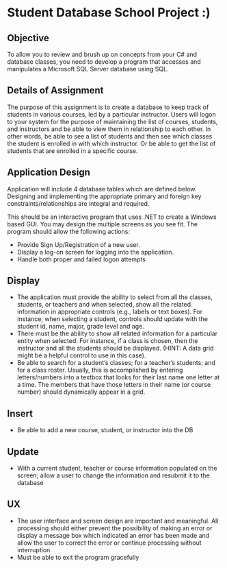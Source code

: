 # Student Database School Project :)

## Objective
To allow you to review and brush up on concepts from your C# and database classes, you need to develop a program that accesses and manipulates a Microsoft SQL Server database using SQL.

## Details of Assignment
The purpose of this assignment is to create a database to keep track of students in various courses, led by a particular instructor.  Users will logon to your system for the purpose of maintaining the list of courses, students, and instructors and be able to view them in relationship to each other.  In other words, be able to see a list of students and then see which classes the student is enrolled in with which instructor.  Or be able to get the list of students that are enrolled in a specific course.

## Application Design
Application will include 4 database tables which are defined below.  Designing and implementing the appropriate primary and foreign key constraints/relationships are integral and required.

This should be an interactive program that uses .NET to create a Windows based GUI. You may design the multiple screens as you see fit. The program should allow the following actions:


- Provide Sign Up/Registration of a new user. 
- Display a log-on screen for logging into the application. 
- Handle both proper and failed logon attempts
## Display
- The application must provide the ability to select from all the classes, students, or teachers and when selected, show all the related information in appropriate controls (e.g., labels or text boxes).  For instance, when selecting a student, controls should update with the student id, name, major, grade level and age.
- There must be the ability to show all related information for a particular entity when selected.  For instance, if a class is chosen, then the instructor and all the students should be displayed.  (HINT: A data grid might be a helpful control to use in this case).
- Be able to search for a student’s classes; for a teacher’s students; and for a class roster.  Usually, this is accomplished by entering letters/numbers into a textbox that looks for their last name one letter at a time. The members that have those letters in their name (or course number) should dynamically appear in a grid.

## Insert
- Be able to add a new course, student, or instructor into the DB

## Update
- With a current student, teacher or course information populated on the screen; allow a user to change the information and resubmit it to the database

## UX
- The user interface and screen design are important and meaningful. All processing should either prevent the possibility of making an error or display a message box which indicated an error has been made and allow the user to correct the error or continue processing without interruption
- Must be able to exit the program gracefully
